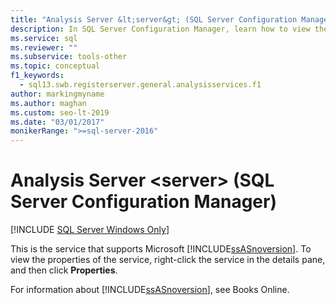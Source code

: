 ```yaml
---
title: "Analysis Server &lt;server&gt; (SQL Server Configuration Manager)"
description: In SQL Server Configuration Manager, learn how to view the properties of the SQL Server Analysis Services (SSAS) tool.
ms.service: sql
ms.reviewer: ""
ms.subservice: tools-other
ms.topic: conceptual
f1_keywords:
  - sql13.swb.registerserver.general.analysisservices.f1
author: markingmyname
ms.author: maghan
ms.custom: seo-lt-2019
ms.date: "03/01/2017"
monikerRange: ">=sql-server-2016"
---
```


# Analysis Server &lt;server&gt; (SQL Server Configuration Manager)

[!INCLUDE [SQL Server Windows Only](../../includes/applies-to-version/sql-windows-only.md)]

This is the service that supports Microsoft [!INCLUDE[ssASnoversion](../../includes/ssasnoversion-md.md)]. To view the properties of the service, right-click the service in the details pane, and then click **Properties**.

For information about [!INCLUDE[ssASnoversion](../../includes/ssasnoversion-md.md)], see Books Online.
